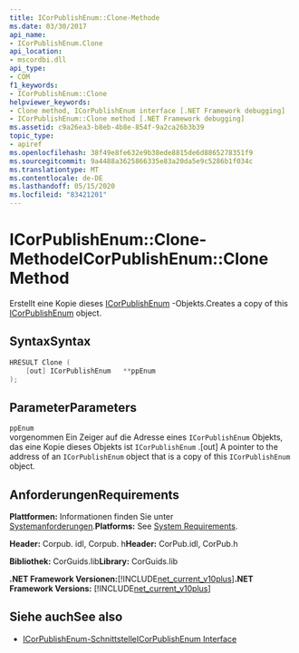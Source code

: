 ```yaml
---
title: ICorPublishEnum::Clone-Methode
ms.date: 03/30/2017
api_name:
- ICorPublishEnum.Clone
api_location:
- mscordbi.dll
api_type:
- COM
f1_keywords:
- ICorPublishEnum::Clone
helpviewer_keywords:
- Clone method, ICorPublishEnum interface [.NET Framework debugging]
- ICorPublishEnum::Clone method [.NET Framework debugging]
ms.assetid: c9a26ea3-b8eb-4b8e-854f-9a2ca26b3b39
topic_type:
- apiref
ms.openlocfilehash: 38f49e8fe632e9b38ede8815de6d8865278351f9
ms.sourcegitcommit: 9a4488a3625866335e83a20da5e9c5286b1f034c
ms.translationtype: MT
ms.contentlocale: de-DE
ms.lasthandoff: 05/15/2020
ms.locfileid: "83421201"
---
```

# <a name="icorpublishenumclone-method"></a><span data-ttu-id="0b9ca-102">ICorPublishEnum::Clone-Methode</span><span class="sxs-lookup"><span data-stu-id="0b9ca-102">ICorPublishEnum::Clone Method</span></span>
<span data-ttu-id="0b9ca-103">Erstellt eine Kopie dieses [ICorPublishEnum](icorpublishenum-interface.md) -Objekts.</span><span class="sxs-lookup"><span data-stu-id="0b9ca-103">Creates a copy of this [ICorPublishEnum](icorpublishenum-interface.md) object.</span></span>  
  
## <a name="syntax"></a><span data-ttu-id="0b9ca-104">Syntax</span><span class="sxs-lookup"><span data-stu-id="0b9ca-104">Syntax</span></span>  
  
```cpp  
HRESULT Clone (  
    [out] ICorPublishEnum   **ppEnum  
);  
```  
  
## <a name="parameters"></a><span data-ttu-id="0b9ca-105">Parameter</span><span class="sxs-lookup"><span data-stu-id="0b9ca-105">Parameters</span></span>  
 `ppEnum`  
 <span data-ttu-id="0b9ca-106">vorgenommen Ein Zeiger auf die Adresse eines `ICorPublishEnum` Objekts, das eine Kopie dieses Objekts ist `ICorPublishEnum` .</span><span class="sxs-lookup"><span data-stu-id="0b9ca-106">[out] A pointer to the address of an `ICorPublishEnum` object that is a copy of this `ICorPublishEnum` object.</span></span>  
  
## <a name="requirements"></a><span data-ttu-id="0b9ca-107">Anforderungen</span><span class="sxs-lookup"><span data-stu-id="0b9ca-107">Requirements</span></span>  
 <span data-ttu-id="0b9ca-108">**Plattformen:** Informationen finden Sie unter [Systemanforderungen](../../get-started/system-requirements.md).</span><span class="sxs-lookup"><span data-stu-id="0b9ca-108">**Platforms:** See [System Requirements](../../get-started/system-requirements.md).</span></span>  
  
 <span data-ttu-id="0b9ca-109">**Header:** Corpub. idl, Corpub. h</span><span class="sxs-lookup"><span data-stu-id="0b9ca-109">**Header:** CorPub.idl, CorPub.h</span></span>  
  
 <span data-ttu-id="0b9ca-110">**Bibliothek:** CorGuids.lib</span><span class="sxs-lookup"><span data-stu-id="0b9ca-110">**Library:** CorGuids.lib</span></span>  
  
 <span data-ttu-id="0b9ca-111">**.NET Framework Versionen:**[!INCLUDE[net_current_v10plus](../../../../includes/net-current-v10plus-md.md)]</span><span class="sxs-lookup"><span data-stu-id="0b9ca-111">**.NET Framework Versions:** [!INCLUDE[net_current_v10plus](../../../../includes/net-current-v10plus-md.md)]</span></span>  
  
## <a name="see-also"></a><span data-ttu-id="0b9ca-112">Siehe auch</span><span class="sxs-lookup"><span data-stu-id="0b9ca-112">See also</span></span>

- [<span data-ttu-id="0b9ca-113">ICorPublishEnum-Schnittstelle</span><span class="sxs-lookup"><span data-stu-id="0b9ca-113">ICorPublishEnum Interface</span></span>](icorpublishenum-interface.md)
